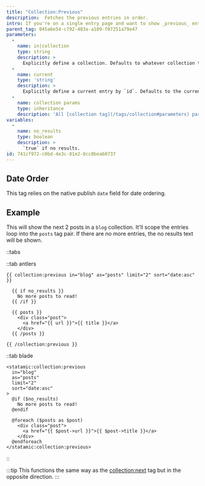 ```yaml
---
title: "Collection:Previous"
description:  Fetches the previous entries in order.
intro: If you're on a single entry page and want to show _previous_ entries in order (publish date, alphabetical, or manual), this is the tag you're looking for.
parent_tag: 045a6e54-c792-483a-a109-f07251a79e47
parameters:
  -
    name: in|collection
    type: string
    description: >
      Explicitly define a collection. Defaults to whatever collection the current entry is in.
  -
    name: current
    type: 'string'
    description: >
      Explicitly define a current entry by `id`. Defaults to the current entry in context.
  -
    name: collection params
    type: inheritance
    description: 'All [collection tag](/tags/collection#parameters) parameters are available.'
variables:
  -
    name: no_results
    type: boolean
    description: >
      `true` if no results.
id: 741cf972-c0bd-4e3c-81e2-8cc8bea60737
---
```

## Date Order
This tag relies on the native publish `date` field for date ordering.

## Example

This will show the next 2 posts in a `blog` collection. It'll scope the entries loop into the `posts` tag pair. If there are no more entries, the no results text will be shown.

::tabs

::tab antlers
```antlers
{{ collection:previous in="blog" as="posts" limit="2" sort="date:asc" }}

  {{ if no_results }}
    No more posts to read!
  {{ /if }}

  {{ posts }}
    <div class="post">
      <a href="{{ url }}">{{ title }}</a>
    </div>
  {{ /posts }}

{{ /collection:previous }}
```
::tab blade
```blade
<statamic:collection:previous
  in="blog"
  as="posts"
  limit="2"
  sort="date:asc"
>
  @if ($no_results)
    No more posts to read!
  @endif

  @foreach ($posts as $post)
    <div class="post">
      <a href="{{ $post->url }}">{{ $post->title }}</a>
    </div>
  @endforeach
</statamic:collection:previous>
```
::

:::tip
This functions the same way as the [collection:next](/tags/collection-next) tag but in the opposite direction.
:::

